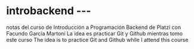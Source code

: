 # introbackend --- 

notas del curso de Introducción a Programación Backend de Platzi con Facundo García Martoni
La idea es practicar Git y Github mientras tomo este curso
The idea is to practice Git and Github while I attend this course